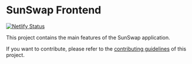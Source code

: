 # SunSwap Frontend

[![Netlify Status](https://api.netlify.com/api/v1/badges/7e4eeace-ef3c-4182-93a2-92fa452d1b2d/deploy-status)](https://app.netlify.com/sites/sunswap-finance-farms/deploys)

This project contains the main features of the SunSwap application.

If you want to contribute, please refer to the [contributing guidelines](./CONTRIBUTING.md) of this project.
